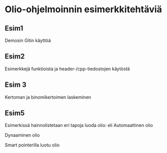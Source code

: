 # Olio-ohjelmoinnin esimerkkitehtäviä

## Esim1

Demosin Gitin käyttöä

## Esim2

Esimerkkejä funktioista ja header-/cpp-tiedostojen käytöstä

## Esim 3

Kertoman ja binomikertoimen laskeminen

## Esim5

Esimerkissä hainnolistetaan eri tapoja luoda olio: eli
Automaattinen olio

Dynaaminen olio

Smart pointerilla luotu olio
